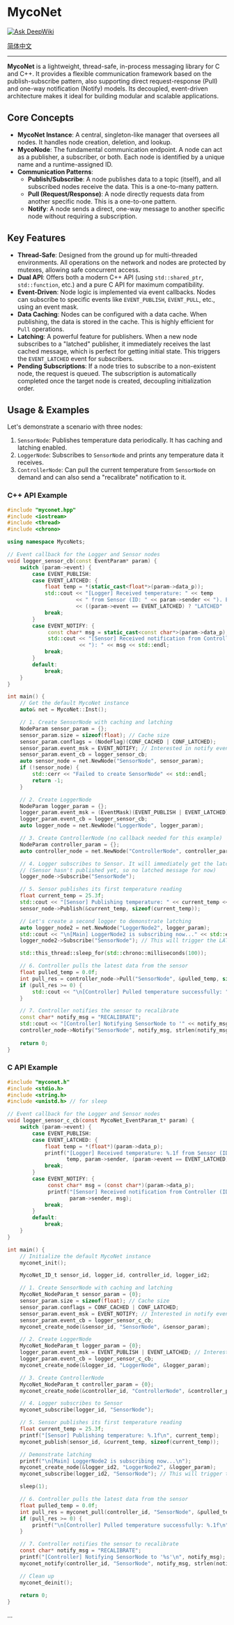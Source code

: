 # MycoNet

[![Ask DeepWiki](https://deepwiki.com/badge.svg)](https://deepwiki.com/eleven-3/MycoNet)

[简体中文](README_zh-cn.md)

--- 

**MycoNet** is a lightweight, thread-safe, in-process messaging library for C and C++. It provides a flexible communication framework based on the publish-subscribe pattern, also supporting direct request-response (Pull) and one-way notification (Notify) models. Its decoupled, event-driven architecture makes it ideal for building modular and scalable applications.

## Core Concepts

-   **MycoNet Instance**: A central, singleton-like manager that oversees all nodes. It handles node creation, deletion, and lookup.
-   **MycoNode**: The fundamental communication endpoint. A node can act as a publisher, a subscriber, or both. Each node is identified by a unique name and a runtime-assigned ID.
-   **Communication Patterns**:
    -   **Publish/Subscribe**: A node publishes data to a topic (itself), and all subscribed nodes receive the data. This is a one-to-many pattern.
    -   **Pull (Request/Response)**: A node directly requests data from another specific node. This is a one-to-one pattern.
    -   **Notify**: A node sends a direct, one-way message to another specific node without requiring a subscription.

## Key Features

-   **Thread-Safe**: Designed from the ground up for multi-threaded environments. All operations on the network and nodes are protected by mutexes, allowing safe concurrent access.
-   **Dual API**: Offers both a modern C++ API (using `std::shared_ptr`, `std::function`, etc.) and a pure C API for maximum compatibility.
-   **Event-Driven**: Node logic is implemented via event callbacks. Nodes can subscribe to specific events like `EVENT_PUBLISH`, `EVENT_PULL`, etc., using an event mask.
-   **Data Caching**: Nodes can be configured with a data cache. When publishing, the data is stored in the cache. This is highly efficient for `Pull` operations.
-   **Latching**: A powerful feature for publishers. When a new node subscribes to a "latched" publisher, it immediately receives the last cached message, which is perfect for getting initial state. This triggers the `EVENT_LATCHED` event for subscribers.
-   **Pending Subscriptions**: If a node tries to subscribe to a non-existent node, the request is queued. The subscription is automatically completed once the target node is created, decoupling initialization order.

## Usage & Examples

Let's demonstrate a scenario with three nodes:
1.  `SensorNode`: Publishes temperature data periodically. It has caching and latching enabled.
2.  `LoggerNode`: Subscribes to `SensorNode` and prints any temperature data it receives.
3.  `ControllerNode`: Can pull the current temperature from `SensorNode` on demand and can also send a "recalibrate" notification to it.

### C++ API Example

```cpp
#include "myconet.hpp"
#include <iostream>
#include <thread>
#include <chrono>

using namespace MycoNets;

// Event callback for the Logger and Sensor nodes
void logger_sensor_cb(const EventParam* param) {
    switch (param->event) {
        case EVENT_PUBLISH:
        case EVENT_LATCHED: {
            float temp = *(static_cast<float*>(param->data_p));
            std::cout << "[Logger] Received temperature: " << temp 
                      << " from Sensor (ID: " << param->sender << "). Event: "
                      << ((param->event == EVENT_LATCHED) ? "LATCHED" : "PUBLISH") << std::endl;
            break;
        }
        case EVENT_NOTIFY: {
             const char* msg = static_cast<const char*>(param->data_p);
             std::cout << "[Sensor] Received notification from Controller (ID: " << param->sender 
                       << "): " << msg << std::endl;
            break;
        }
        default:
            break;
    }
}

int main() {
    // Get the default MycoNet instance
    auto& net = MycoNet::Inst();

    // 1. Create SensorNode with caching and latching
    NodeParam sensor_param = {};
    sensor_param.size = sizeof(float); // Cache size
    sensor_param.conflags = (NodeFlag)(CONF_CACHED | CONF_LATCHED);
    sensor_param.event_msk = EVENT_NOTIFY; // Interested in notify events
    sensor_param.event_cb = logger_sensor_cb;
    auto sensor_node = net.NewNode("SensorNode", sensor_param);
    if (!sensor_node) {
        std::cerr << "Failed to create SensorNode" << std::endl;
        return -1;
    }

    // 2. Create LoggerNode
    NodeParam logger_param = {};
    logger_param.event_msk = (EventMask)(EVENT_PUBLISH | EVENT_LATCHED); // Interested in publish and latched events
    logger_param.event_cb = logger_sensor_cb;
    auto logger_node = net.NewNode("LoggerNode", logger_param);

    // 3. Create ControllerNode (no callback needed for this example)
    NodeParam controller_param = {};
    auto controller_node = net.NewNode("ControllerNode", controller_param);

    // 4. Logger subscribes to Sensor. It will immediately get the latched message if available.
    // (Sensor hasn't published yet, so no latched message for now)
    logger_node->Subscribe("SensorNode");

    // 5. Sensor publishes its first temperature reading
    float current_temp = 25.3f;
    std::cout << "[Sensor] Publishing temperature: " << current_temp << std::endl;
    sensor_node->Publish(&current_temp, sizeof(current_temp));

    // Let's create a second logger to demonstrate latching
    auto logger_node2 = net.NewNode("LoggerNode2", logger_param);
    std::cout << "\n[Main] LoggerNode2 is subscribing now..." << std::endl;
    logger_node2->Subscribe("SensorNode"); // This will trigger the LATCHED event immediately

    std::this_thread::sleep_for(std::chrono::milliseconds(100));

    // 6. Controller pulls the latest data from the sensor
    float pulled_temp = 0.0f;
    int pull_res = controller_node->Pull("SensorNode", &pulled_temp, sizeof(pulled_temp));
    if (pull_res >= 0) {
        std::cout << "\n[Controller] Pulled temperature successfully: " << pulled_temp << std::endl;
    }

    // 7. Controller notifies the sensor to recalibrate
    const char* notify_msg = "RECALIBRATE";
    std::cout << "[Controller] Notifying SensorNode to '" << notify_msg << "'" << std::endl;
    controller_node->Notify("SensorNode", notify_msg, strlen(notify_msg) + 1);
    
    return 0;
}
```

### C API Example

```c
#include "myconet.h"
#include <stdio.h>
#include <string.h>
#include <unistd.h> // for sleep

// Event callback for the Logger and Sensor nodes
void logger_sensor_c_cb(const MycoNet_EventParam_t* param) {
    switch (param->event) {
        case EVENT_PUBLISH:
        case EVENT_LATCHED: {
            float temp = *(float*)(param->data_p);
            printf("[Logger] Received temperature: %.1f from Sensor (ID: %u). Event: %s\n",
                   temp, param->sender, (param->event == EVENT_LATCHED) ? "LATCHED" : "PUBLISH");
            break;
        }
        case EVENT_NOTIFY: {
             const char* msg = (const char*)(param->data_p);
             printf("[Sensor] Received notification from Controller (ID: %u): %s\n",
                    param->sender, msg);
            break;
        }
        default:
            break;
    }
}

int main() {
    // Initialize the default MycoNet instance
    myconet_init();

    MycoNet_ID_t sensor_id, logger_id, controller_id, logger_id2;

    // 1. Create SensorNode with caching and latching
    MycoNet_NodeParam_t sensor_param = {0};
    sensor_param.size = sizeof(float); // Cache size
    sensor_param.conflags = CONF_CACHED | CONF_LATCHED;
    sensor_param.event_msk = EVENT_NOTIFY; // Interested in notify events
    sensor_param.event_cb = logger_sensor_c_cb;
    myconet_create_node(&sensor_id, "SensorNode", &sensor_param);

    // 2. Create LoggerNode
    MycoNet_NodeParam_t logger_param = {0};
    logger_param.event_msk = EVENT_PUBLISH | EVENT_LATCHED; // Interested in publish and latched events
    logger_param.event_cb = logger_sensor_c_cb;
    myconet_create_node(&logger_id, "LoggerNode", &logger_param);

    // 3. Create ControllerNode
    MycoNet_NodeParam_t controller_param = {0};
    myconet_create_node(&controller_id, "ControllerNode", &controller_param);

    // 4. Logger subscribes to Sensor
    myconet_subscribe(logger_id, "SensorNode");

    // 5. Sensor publishes its first temperature reading
    float current_temp = 25.3f;
    printf("[Sensor] Publishing temperature: %.1f\n", current_temp);
    myconet_publish(sensor_id, &current_temp, sizeof(current_temp));

    // Demonstrate latching
    printf("\n[Main] LoggerNode2 is subscribing now...\n");
    myconet_create_node(&logger_id2, "LoggerNode2", &logger_param);
    myconet_subscribe(logger_id2, "SensorNode"); // This will trigger the LATCHED event

    sleep(1);

    // 6. Controller pulls the latest data from the sensor
    float pulled_temp = 0.0f;
    int pull_res = myconet_pull(controller_id, "SensorNode", &pulled_temp, sizeof(pulled_temp));
    if (pull_res >= 0) {
        printf("\n[Controller] Pulled temperature successfully: %.1f\n", pulled_temp);
    }

    // 7. Controller notifies the sensor to recalibrate
    const char* notify_msg = "RECALIBRATE";
    printf("[Controller] Notifying SensorNode to '%s'\n", notify_msg);
    myconet_notify(controller_id, "SensorNode", notify_msg, strlen(notify_msg) + 1);

    // Clean up
    myconet_deinit();
    
    return 0;
}
```

...

